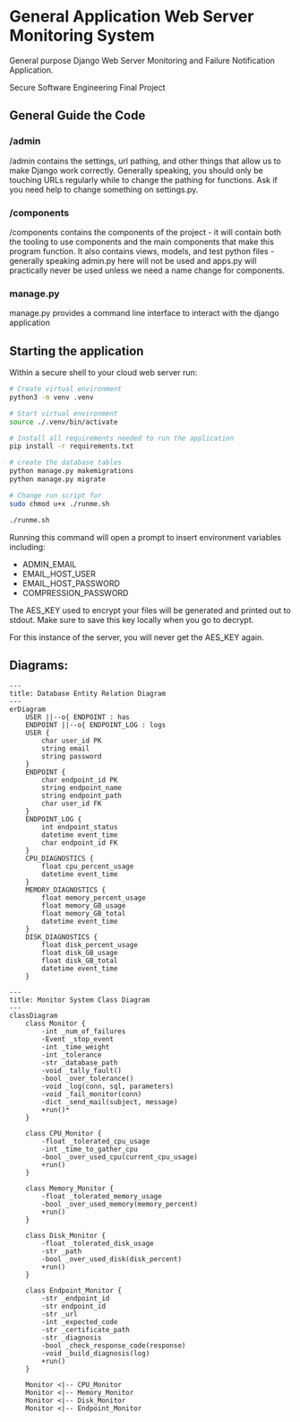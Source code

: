 # General Application Web Server Monitoring System
General purpose Django Web Server Monitoring and Failure Notification Application.

Secure Software Engineering Final Project

## General Guide the Code

### /admin

/admin contains the settings, url pathing, and other things that allow us to make Django work correctly. Generally speaking, you should only be touching URLs regularly while to change the pathing for functions. Ask if you need help to change something on settings.py.

### /components

/components contains the components of the project - it will contain both the tooling to use components and the main components that make this program function. It also contains views, models, and test python files - generally speaking admin.py here will not be used and apps.py will practically never be used unless we need a name change for components.

### manage.py

manage.py provides a command line interface to interact with the django application

## Starting the application

Within a secure shell to your cloud web server run:

```bash
# Create virtual environment
python3 -m venv .venv

# Start virtual environment
source ./.venv/bin/activate

# Install all requirements needed to run the application
pip install -r requirements.txt

# create the database tables
python manage.py makemigrations
python manage.py migrate

# Change run script for 
sudo chmod u+x ./runme.sh

./runme.sh
```

Running this command will open a prompt to insert environment variables including:
- ADMIN_EMAIL
- EMAIL_HOST_USER
- EMAIL_HOST_PASSWORD
- COMPRESSION_PASSWORD

The AES_KEY used to encrypt your files will be generated and printed out to stdout. Make sure to save this key locally when you go to decrypt. 

For this instance of the server, you will never get the AES_KEY again.

## Diagrams:

```mermaid
---
title: Database Entity Relation Diagram
---
erDiagram
    USER ||--o{ ENDPOINT : has
    ENDPOINT ||--o{ ENDPOINT_LOG : logs
    USER {
        char user_id PK
        string email
        string password
    }
    ENDPOINT {
        char endpoint_id PK
        string endpoint_name
        string endpoint_path
        char user_id FK
    }
    ENDPOINT_LOG {
        int endpoint_status
        datetime event_time
        char endpoint_id FK
    }
    CPU_DIAGNOSTICS {
        float cpu_percent_usage
        datetime event_time
    }
    MEMORY_DIAGNOSTICS {
        float memory_percent_usage
        float memory_GB_usage
        float memory_GB_total
        datetime event_time
    }
    DISK_DIAGNOSTICS {
        float disk_percent_usage
        float disk_GB_usage
        float disk_GB_total
        datetime event_time
    }
```
```mermaid
---
title: Monitor System Class Diagram
---
classDiagram
    class Monitor {
        -int _num_of_failures
        -Event _stop_event
        -int _time_weight
        -int _tolerance
        -str _database_path
        -void _tally_fault()
        -bool _over_tolerance()
        -void _log(conn, sql, parameters)
        -void _fail_monitor(conn)
        -dict _send_mail(subject, message)
        +run()*
    }

    class CPU_Monitor {
        -float _tolerated_cpu_usage
        -int _time_to_gather_cpu
        -bool _over_used_cpu(current_cpu_usage)
        +run()
    }

    class Memory_Monitor {
        -float _tolerated_memory_usage
        -bool _over_used_memory(memory_percent)
        +run()
    }

    class Disk_Monitor {
        -float _tolerated_disk_usage
        -str _path
        -bool _over_used_disk(disk_percent)
        +run()
    }

    class Endpoint_Monitor {
        -str _endpoint_id
        -str endpoint_id
        -str _url
        -int _expected_code
        -str _certificate_path
        -str _diagnosis
        -bool _check_response_code(response)
        -void _build_diagnosis(log)
        +run()
    }

    Monitor <|-- CPU_Monitor
    Monitor <|-- Memory_Monitor
    Monitor <|-- Disk_Monitor
    Monitor <|-- Endpoint_Monitor

```
